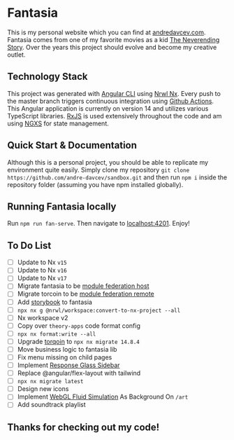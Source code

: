 # Fantasia

This is my personal website which you can find at [andredavcev.com](https://andredavcev.com/). Fantasia comes from one of my favorite movies as a kid [The Neverending Story](<https://en.wikipedia.org/wiki/The_NeverEnding_Story_(film)>). Over the years this project should evolve and become my creative outlet.

## Technology Stack

This project was generated with [Angular CLI](https://github.com/angular/angular-cli) using [Nrwl Nx](https://nrwl.io/nx). Every push to the master branch triggers continuous integration using [Github Actions](https://github.com/features/actions). This Angular application is currently on version 14 and utilizes various TypeScript libraries. [RxJS](https://rxjs.dev/) is used extensively throughout the code and am using [NGXS](https://ngxs.gitbook.io/ngxs) for state management.

## Quick Start & Documentation

Although this is a personal project, you should be able to replicate my environment quite easily. Simply clone my repository `git clone https://github.com/andre-davcev/sandbox.git` and then run `npm i` inside the repository folder (assuming you have npm installed globally).

## Running Fantasia locally

Run `npm run fan-serve`. Then navigate to [localhost:4201](http://localhost:4201/). Enjoy!

## To Do List

- [ ] Update to Nx `v15`
- [ ] Update to Nx `v16`
- [ ] Update to Nx `v17`
- [ ] Migrate fantasia to be [module federation host](https://nx.dev/recipes/module-federation/create-a-host)
- [ ] Migrate torcoin to be [module federation remote](https://nx.dev/recipes/module-federation/create-a-remote)
- [ ] Add [storybook](https://nx.dev/recipes/storybook/overview-angular) to fantasia
- [ ] `npx nx g @nrwl/workspace:convert-to-nx-project --all`
- [ ] Nx workspace v2
- [ ] Copy over `theory-apps` code format config
- [ ] `npx nx format:write --all`
- [ ] Upgrade [torqoin](https://github.com/andre-davcev/torqoin) to `npx nx migrate 14.8.4`
- [ ] Move business logic to fantasia lib
- [ ] Fix menu missing on child pages
- [ ] Implement [Response Glass Sidebar](https://youtu.be/hAnv1NEE7j8)
- [ ] Replace @angular/flex-layout with tailwind
- [ ] `npx nx migrate latest`
- [ ] Design new icons
- [ ] Implement [WebGL Fluid Simulation](https://github.com/PavelDoGreat/WebGL-Fluid-Simulation) As Background On `/art`
- [ ] Add soundtrack playlist

## Thanks for checking out my code!
